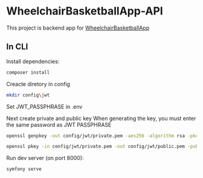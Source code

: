 # WheelchairBasketballApp-API

This project is backend app for [WheelchairBasketballApp](https://github.com/arowinsky/WheelchairBasketballApp)

## In CLI

Install dependencies:
```bash
composer install
```
Creacte diretory in config
```bash
mkdir config\jwt
```
Set JWT_PASSPHRASE in .env

Next create private and public key
When generating the key, you must enter the same password as JWT PASSPHRASE
```bash
openssl genpkey -out config/jwt/private.pem -aes256 -algorithm rsa -pkeyopt rsa_keygen_bits:4096
```
```bash
openssl pkey -in config/jwt/private.pem -out config/jwt/public.pem -pubout
```
Run dev server (on port 8000):
```bash
symfony serve
```
